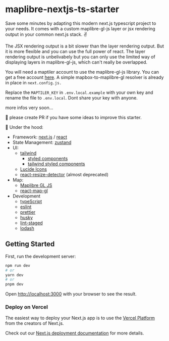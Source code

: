 # maplibre-nextjs-ts-starter

Save some minutes by adapting this modern next.js typescript project to your needs. It comes with a custom maplibre-gl-js layer or jsx rendering output in your common next.js stack. ✌️

The JSX rendering output is a bit slower than the layer rendering output. But it is more flexible and you can use the full power of react. The layer rendering output is unbelivabely but you can only use the limited way of displaying layers in maplibre-gl-js, which can't really be overlapped.

You will need a maptiler account to use the maplibre-gl-js library. You can get a free account [here](https://www.maptiler.com/). A simple mapbox-to-maplibre-gl resolver is already in place in ``next.config.js.``

Replace the ``MAPTILER_KEY`` in ``.env.local.example`` with your own key and rename the file to ``.env.local``. Dont share your key with anyone.

more infos very soon...

👀 please create PR if you have some ideas to improve this starter.

🎰 Under the hood:

- Framework: [next.js](https://github.com/vercel/next.js) / [react](https://github.com/facebook/react)
- State Management: [zustand](https://github.com/pmndrs/zustand)
- UI:
  - [tailwind](https://github.com/tailwindlabs/tailwindcss)
    - [styled components](https://github.com/styled-components/styled-components)
    - [tailwind styled components](https://github.com/MathiasGilson/Tailwind-Styled-Component)
  - [Lucide Icons](https://github.com/lucide-icons/lucide)
  - [react-resize-detector](https://github.com/maslianok/react-resize-detector) (almost deprecated)
- Map:
  - [Maplibre GL JS](https://github.com/maplibre/maplibre-gl-js)
  - [react-map-gl](https://github.com/visgl/react-map-gl)
- Development
  - [typeScript](https://github.com/microsoft/TypeScript)
  - [eslint](https://github.com/eslint/eslint)
  - [prettier](https://github.com/prettier/prettier)
  - [husky](https://github.com/typicode/husky)
  - [lint-staged](https://github.com/lint-staged/lint-staged)
  - [lodash](https://github.com/lodash/lodash)

## Getting Started

First, run the development server:

```bash
npm run dev
# or
yarn dev
# or
pnpm dev
```

Open [http://localhost:3000](http://localhost:3000) with your browser to see the result.

### Deploy on Vercel

The easiest way to deploy your Next.js app is to use the [Vercel Platform](https://vercel.com/new?utm_medium=default-template&filter=next.js&utm_source=create-next-app&utm_campaign=create-next-app-readme) from the creators of Next.js.

Check out our [Next.js deployment documentation](https://nextjs.org/docs/deployment) for more details.


